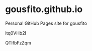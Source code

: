# gousfito.github.io
Personal GitHub Pages site for gousfito














































ltq0VHb2I

QTIfbFzZqm
